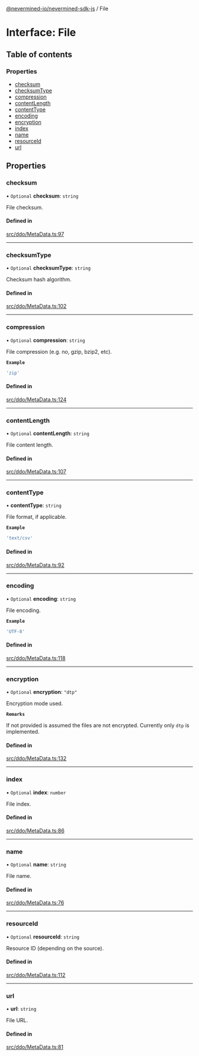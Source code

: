 [@nevermined-io/nevermined-sdk-js](../code-reference.md) / File

# Interface: File

## Table of contents

### Properties

- [checksum](File.md#checksum)
- [checksumType](File.md#checksumtype)
- [compression](File.md#compression)
- [contentLength](File.md#contentlength)
- [contentType](File.md#contenttype)
- [encoding](File.md#encoding)
- [encryption](File.md#encryption)
- [index](File.md#index)
- [name](File.md#name)
- [resourceId](File.md#resourceid)
- [url](File.md#url)

## Properties

### checksum

• `Optional` **checksum**: `string`

File checksum.

#### Defined in

[src/ddo/MetaData.ts:97](https://github.com/nevermined-io/sdk-js/blob/55f88d2/src/ddo/MetaData.ts#L97)

---

### checksumType

• `Optional` **checksumType**: `string`

Checksum hash algorithm.

#### Defined in

[src/ddo/MetaData.ts:102](https://github.com/nevermined-io/sdk-js/blob/55f88d2/src/ddo/MetaData.ts#L102)

---

### compression

• `Optional` **compression**: `string`

File compression (e.g. no, gzip, bzip2, etc).

**`Example`**

```ts
'zip'
```

#### Defined in

[src/ddo/MetaData.ts:124](https://github.com/nevermined-io/sdk-js/blob/55f88d2/src/ddo/MetaData.ts#L124)

---

### contentLength

• `Optional` **contentLength**: `string`

File content length.

#### Defined in

[src/ddo/MetaData.ts:107](https://github.com/nevermined-io/sdk-js/blob/55f88d2/src/ddo/MetaData.ts#L107)

---

### contentType

• **contentType**: `string`

File format, if applicable.

**`Example`**

```ts
'text/csv'
```

#### Defined in

[src/ddo/MetaData.ts:92](https://github.com/nevermined-io/sdk-js/blob/55f88d2/src/ddo/MetaData.ts#L92)

---

### encoding

• `Optional` **encoding**: `string`

File encoding.

**`Example`**

```ts
'UTF-8'
```

#### Defined in

[src/ddo/MetaData.ts:118](https://github.com/nevermined-io/sdk-js/blob/55f88d2/src/ddo/MetaData.ts#L118)

---

### encryption

• `Optional` **encryption**: `"dtp"`

Encryption mode used.

**`Remarks`**

If not provided is assumed the files are not encrypted. Currently only `dtp` is implemented.

#### Defined in

[src/ddo/MetaData.ts:132](https://github.com/nevermined-io/sdk-js/blob/55f88d2/src/ddo/MetaData.ts#L132)

---

### index

• `Optional` **index**: `number`

File index.

#### Defined in

[src/ddo/MetaData.ts:86](https://github.com/nevermined-io/sdk-js/blob/55f88d2/src/ddo/MetaData.ts#L86)

---

### name

• `Optional` **name**: `string`

File name.

#### Defined in

[src/ddo/MetaData.ts:76](https://github.com/nevermined-io/sdk-js/blob/55f88d2/src/ddo/MetaData.ts#L76)

---

### resourceId

• `Optional` **resourceId**: `string`

Resource ID (depending on the source).

#### Defined in

[src/ddo/MetaData.ts:112](https://github.com/nevermined-io/sdk-js/blob/55f88d2/src/ddo/MetaData.ts#L112)

---

### url

• **url**: `string`

File URL.

#### Defined in

[src/ddo/MetaData.ts:81](https://github.com/nevermined-io/sdk-js/blob/55f88d2/src/ddo/MetaData.ts#L81)
